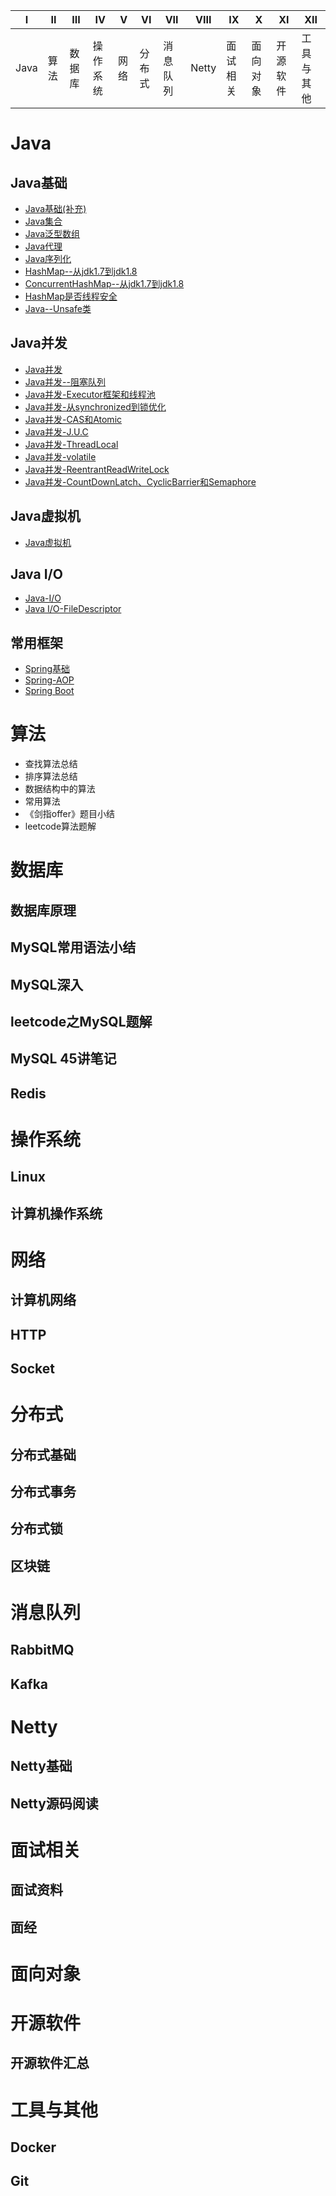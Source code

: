 |I|II|III|IV|V|VI|VII|VIII|IX|X|XI|XII|
|-|-|-|-|-|-|-|-|-|-|-|-|
|Java|算法|数据库|操作系统|网络|分布式|消息队列|Netty|面试相关|面向对象|开源软件|工具与其他|

# Java
## Java基础

- [Java基础(补充)](https://github.com/adamhand/my-notes/blob/master/Java/Java%E5%9F%BA%E7%A1%80%EF%BC%88%E8%A1%A5%E5%85%85%EF%BC%89.md)
- [Java集合](https://github.com/adamhand/my-notes/blob/master/Java/Java%E9%9B%86%E5%90%88.md)
- [Java泛型数组](https://github.com/adamhand/my-notes/blob/master/Java/Java--%E6%B3%9B%E5%9E%8B%E6%95%B0%E7%BB%84.md)
- [Java代理](https://github.com/adamhand/my-notes/blob/master/Java/Java--%E4%BB%A3%E7%90%86.md)
- [Java序列化](https://github.com/adamhand/my-notes/blob/master/Java/%E5%BA%8F%E5%88%97%E5%8C%96.md)
- [HashMap--从jdk1.7到jdk1.8](https://github.com/adamhand/my-notes/blob/master/Java/HashMap--%E4%BB%8Ejdk1.7%E5%88%B0jdk1.8.md)
- [ConcurrentHashMap--从jdk1.7到jdk1.8](https://github.com/adamhand/my-notes/blob/master/Java/ConcurrentHashMap--%E4%BB%8Ejdk1.7%E5%88%B0jdk1.8.md)
- [HashMap是否线程安全](https://github.com/adamhand/my-notes/blob/master/Java/HashMap%E6%98%AF%E5%90%A6%E7%BA%BF%E7%A8%8B%E5%AE%89%E5%85%A8.md)
- [Java--Unsafe类](https://github.com/adamhand/my-notes/blob/master/Java/Java--Unsafe%E7%B1%BB.md)

## Java并发

- [Java并发](https://github.com/adamhand/my-notes/blob/master/Java/Java%E5%B9%B6%E5%8F%91.md)
- [Java并发--阻塞队列](https://github.com/adamhand/my-notes/blob/master/Java/Java%E5%B9%B6%E5%8F%91--%E9%98%BB%E5%A1%9E%E9%98%9F%E5%88%97.md)
- [Java并发-Executor框架和线程池](https://github.com/adamhand/my-notes/blob/master/Java/Java%E5%B9%B6%E5%8F%91-Executor%E6%A1%86%E6%9E%B6%E5%92%8C%E7%BA%BF%E7%A8%8B%E6%B1%A0.md)
- [Java并发-从synchronized到锁优化](https://github.com/adamhand/my-notes/blob/master/Java/Java%E5%B9%B6%E5%8F%91%E2%80%94%E2%80%94%E4%BB%8Esynchronized%E5%88%B0%E9%94%81%E4%BC%98%E5%8C%96.md)
- [Java并发-CAS和Atomic](https://github.com/adamhand/my-notes/blob/master/Java/Java%E5%B9%B6%E5%8F%91%E4%B9%8BCAS%E5%92%8CAtomic.md)
- [Java并发-J.U.C](https://github.com/adamhand/my-notes/blob/master/Java/Java%E5%B9%B6%E5%8F%91%E4%B9%8BJ.U.C(java.util.concurrent).md)
- [Java并发-ThreadLocal](https://github.com/adamhand/my-notes/blob/master/Java/Java%E5%B9%B6%E5%8F%91%E4%B9%8BThreadLocal.md)
- [Java并发-volatile](https://github.com/adamhand/my-notes/blob/master/Java/Java%E5%B9%B6%E5%8F%91%E4%B9%8Bvolatile.md)
- [Java并发-ReentrantReadWriteLock](https://github.com/adamhand/my-notes/blob/master/Java/Java%E5%B9%B6%E5%8F%91%E4%B9%8BReentrantReadWriteLock.md)
- [Java并发-CountDownLatch、CyclicBarrier和Semaphore](https://github.com/adamhand/my-notes/blob/master/Java/Java%E5%B9%B6%E5%8F%91%E4%B9%8BCountDownLatch%E3%80%81CyclicBarrier%E5%92%8CSemaphore.md)

## Java虚拟机

- [Java虚拟机](https://github.com/adamhand/my-notes/blob/master/Java/Java%E8%99%9A%E6%8B%9F%E6%9C%BA.md)

## Java I/O

- [Java-I/O](https://github.com/adamhand/my-notes/blob/master/Java/Java%E2%80%94%E2%80%94I_O.md)
- [Java I/O-FileDescriptor](https://github.com/adamhand/my-notes/blob/master/Java/Java%20I_O%E4%B9%8BFileDescriptor.md)

## 常用框架

- [Spring基础](https://github.com/adamhand/my-notes/blob/master/%E6%A1%86%E6%9E%B6/Spring.md)
- [Spring-AOP](https://github.com/adamhand/my-notes/blob/master/%E6%A1%86%E6%9E%B6/Spring--AOP.md)
- [Spring Boot](https://github.com/adamhand/my-notes/blob/master/%E6%A1%86%E6%9E%B6/spring%20boot.md)

# 算法

- 查找算法总结
- 排序算法总结
- 数据结构中的算法
- 常用算法
- 《剑指offer》题目小结
- leetcode算法题解

# 数据库
## 数据库原理

## MySQL常用语法小结

## MySQL深入

## leetcode之MySQL题解


## MySQL 45讲笔记

## Redis

# 操作系统
## Linux

## 计算机操作系统

# 网络
## 计算机网络

## HTTP

## Socket

# 分布式
## 分布式基础

## 分布式事务

## 分布式锁

## 区块链

# 消息队列
## RabbitMQ

## Kafka

# Netty
## Netty基础

## Netty源码阅读

# 面试相关
## 面试资料

## 面经

# 面向对象


# 开源软件
## 开源软件汇总

# 工具与其他
## Docker

## Git